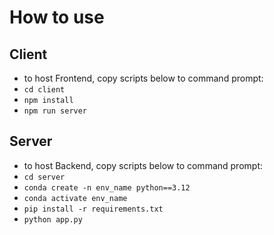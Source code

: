 # How to use
## Client
- to host Frontend, copy scripts below to command prompt:
- `cd client`
- `npm install`
- `npm run server`

## Server
- to host Backend, copy scripts below to command prompt:
- `cd server`
- `conda create -n env_name python==3.12`
- `conda activate env_name`
- `pip install -r requirements.txt`
- `python app.py`
